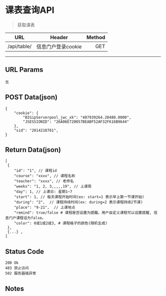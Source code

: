# 课表查询API

> 获取课表

| URL |  Header | Method |
| ------------- |:-------------:| -----:|
| /api/table/ | 信息门户登录cookie | GET |

<hr/>

## URL Params

    无

## POST Data(json)

    {
        "cookie": {
            "BIGipServerpool_jwc_xk": "407939264.20480.0000", 
            "JSESSIONID": "26A06E720057BEABF52AF32F616B9644"
        },
        "sid": "2014210761",
    }

## Return Data(json)

    [
     {
        "id": "1", // 课程id
        "course": "xxxx", // 课程名称
        "teacher": "xxxx", // 老师名
        "weeks": "1, 2, 3,,,,,19", // 上课周
        "day": 1, // 上课日: 星期1~7
        "start": 1, // 每天课程开始时间(ex: start=1 表示早上第一节课开始)
        "during": "2",  // 课程持续时间(ex: during=2 表示课程持续2节课)
        "place": "9-21",  // 上课地点
        "remind": true/false # 课程是否设置为提醒。用户自定义课程可以设置提醒, 信息门户课程设为false。
        "color": 0或1或2或3, # 课程格子的颜色(随机生成)
     },
     {...} ,
    ]

## Status Code

    200 Ok
    403 禁止访问
    502 服务器端异常

## Notes
